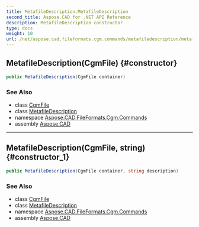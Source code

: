 ```yaml
---
title: MetafileDescription.MetafileDescription
second_title: Aspose.CAD for .NET API Reference
description: MetafileDescription constructor. 
type: docs
weight: 10
url: /net/aspose.cad.fileformats.cgm.commands/metafiledescription/metafiledescription/
---
```

## MetafileDescription(CgmFile) {#constructor}

```csharp
public MetafileDescription(CgmFile container)
```

### See Also

* class [CgmFile](../../../aspose.cad.fileformats.cgm/cgmfile/)
* class [MetafileDescription](../)
* namespace [Aspose.CAD.FileFormats.Cgm.Commands](../../metafiledescription/)
* assembly [Aspose.CAD](../../../)

---

## MetafileDescription(CgmFile, string) {#constructor_1}

```csharp
public MetafileDescription(CgmFile container, string description)
```

### See Also

* class [CgmFile](../../../aspose.cad.fileformats.cgm/cgmfile/)
* class [MetafileDescription](../)
* namespace [Aspose.CAD.FileFormats.Cgm.Commands](../../metafiledescription/)
* assembly [Aspose.CAD](../../../)


